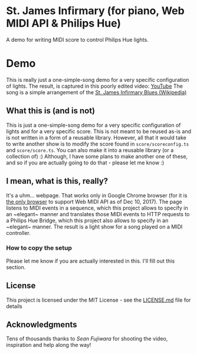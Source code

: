 # St. James Infirmary (for piano, Web MIDI API & Philips Hue) 

A demo for writing MIDI score to control Philips Hue lights. 

# Demo

This is really just a one-simple-song demo for a very specific configuration of lights.
The result, is captured in this poorly edited video: [YouTube](https://www.youtube.com/watch?v=xJ2nlYEM9ug)
The song is a simple arrangement of the
[St. James Infirmary Blues (Wikipedia)](https://en.wikipedia.org/wiki/St._James_Infirmary_Blues)
 

## What this is (and is not)

This is just a one-simple-song demo for a very specific configuration of lights and for a very specific
score.
This is not meant to be reused as-is and is not written in a form of a reusable library. However,
all that it would take to write another show is to modify the score found in `score/scoreconfig.ts` and
`score/score.ts`. You can also make it into a reusable library (or a collection of) :)
Although, I have some plans to make another one of these, and so if you are actually going to do that - please let me
know :)

## I mean, what is this, really?

It's a uhm... webpage. That works only in Google Chrome browser (for it is
[the only browser](https://caniuse.com/#feat=midi) to support Web MIDI API as of Dec 10, 2017).
The page listens to MIDI events in a sequence, which this project allows to specify in an ~elegant~ manner and
translates those MIDI events to HTTP requests to a Philips Hue Bridge, which this project also allows to specify
in an ~elegant~ manner. The result is a light show for a song played on a MIDI controller.     

### How to copy the setup

Please let me know if you are actually interested in this. I'll fill out this section.  

## License

This project is licensed under the MIT License - see the [LICENSE.md](LICENSE.md) file for details

## Acknowledgments

Tens of thousands thanks to *Sean Fujiwara* for shooting the video, inspiration and help along the way! 

